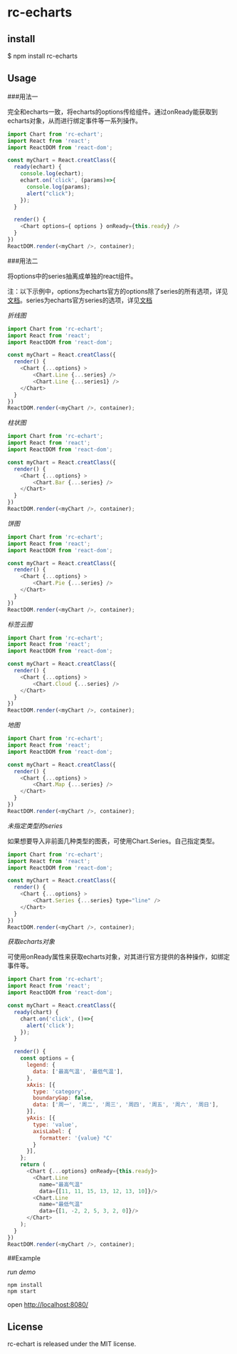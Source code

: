# rc-echarts

## install

$ npm install rc-echarts

## Usage

###用法一

完全和echarts一致，将echarts的options传给组件。通过onReady能获取到echarts对象，从而进行绑定事件等一系列操作。

```js
import Chart from 'rc-echart';
import React from 'react';
import ReactDOM from 'react-dom';

const myChart = React.creatClass({
  ready(echart) {
    console.log(echart);
    echart.on('click', (params)=>{
      console.log(params);
      alert("click");
    });
  }

  render() {
    <Chart options={ options } onReady={this.ready} />
  }
})
ReactDOM.render(<myChart />, container);

```

###用法二

将options中的series抽离成单独的react组件。

注：以下示例中，options为echarts官方的options除了series的所有选项，详见[文档](http://echarts.baidu.com/options.html)。series为echarts官方series的选项，详见[文档](http://echarts.baidu.com/options.html#series)

*折线图*
```js
import Chart from 'rc-echart';
import React from 'react';
import ReactDOM from 'react-dom';

const myChart = React.creatClass({
  render() {
    <Chart {...options} >
        <Chart.Line {...series} />
        <Chart.Line {...series1} />
    </Chart>
  }
})
ReactDOM.render(<myChart />, container);

```

*柱状图*
```js
import Chart from 'rc-echart';
import React from 'react';
import ReactDOM from 'react-dom';

const myChart = React.creatClass({
  render() {
    <Chart {...options} >
        <Chart.Bar {...series} />
    </Chart>
  }
})
ReactDOM.render(<myChart />, container);
```

*饼图*
```js
import Chart from 'rc-echart';
import React from 'react';
import ReactDOM from 'react-dom';

const myChart = React.creatClass({
  render() {
    <Chart {...options} >
        <Chart.Pie {...series} />
    </Chart>
  }
})
ReactDOM.render(<myChart />, container);
```

*标签云图*
```js
import Chart from 'rc-echart';
import React from 'react';
import ReactDOM from 'react-dom';

const myChart = React.creatClass({
  render() {
    <Chart {...options} >
        <Chart.Cloud {...series} />
    </Chart>
  }
})
ReactDOM.render(<myChart />, container);
```

*地图*
```js
import Chart from 'rc-echart';
import React from 'react';
import ReactDOM from 'react-dom';

const myChart = React.creatClass({
  render() {
    <Chart {...options} >
        <Chart.Map {...series} />
    </Chart>
  }
})
ReactDOM.render(<myChart />, container);
```
*未指定类型的series*

如果想要导入非前面几种类型的图表，可使用Chart.Series。自己指定类型。

```js
import Chart from 'rc-echart';
import React from 'react';
import ReactDOM from 'react-dom';

const myChart = React.creatClass({
  render() {
    <Chart {...options} >
        <Chart.Series {...series} type="line" />
    </Chart>
  }
})
ReactDOM.render(<myChart />, container);
```

*获取echarts对象*

可使用onReady属性来获取echarts对象，对其进行官方提供的各种操作，如绑定事件等。

```js
import Chart from 'rc-echart';
import React from 'react';
import ReactDOM from 'react-dom';

const myChart = React.creatClass({
  ready(chart) {
    chart.on('click', ()=>{
      alert('click');
    });
  }

  render() {
    const options = {
      legend: {
        data: ['最高气温', '最低气温'],
      },
      xAxis: [{
        type: 'category',
        boundaryGap: false,
        data: ['周一', '周二', '周三', '周四', '周五', '周六', '周日'],
      }],
      yAxis: [{
        type: 'value',
        axisLabel: {
          formatter: '{value} °C'
        }
      }],
    };
    return (
      <Chart {...options} onReady={this.ready}>
        <Chart.Line
          name="最高气温"
          data={[11, 11, 15, 13, 12, 13, 10]}/>
        <Chart.Line
          name="最低气温"
          data={[1, -2, 2, 5, 3, 2, 0]}/>
      </Chart>
    );
  }
})
ReactDOM.render(<myChart />, container);
```

##Example

*run demo*

```
npm install
npm start
```
open [http://localhost:8080/](http://localhost:8080/)

## License

rc-echart is released under the MIT license.
